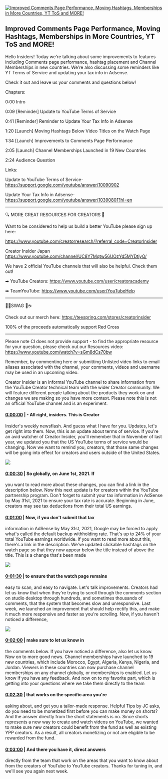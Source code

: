 [![Improved Comments Page Performance, Moving Hashtags, Memberships in More Countries, YT ToS and MORE!](https://i.ytimg.com/vi/ndyzp5JKz-U/maxresdefault.jpg)](https://www.youtube.com/watch?v=ndyzp5JKz-U)

## Improved Comments Page Performance, Moving Hashtags, Memberships in More Countries, YT ToS and MORE!

Hello Insiders! Today we're talking about some improvements to features including Comments page performance, hashtag placement and Channel Memberships in new countries. We're also discussing some reminders like YT Terms of Service and updating your tax info in Adsense.



Check it out and leave us your comments and questions below!



Chapters:



0:00 Intro

0:09 [Reminder] Update to YouTube Terms of Service

0:41 [Reminder] Reminder to Update Your Tax Info in Adsense

1:20 [Launch] Moving Hashtags Below Video Titles on the Watch Page

1:34 [Launch] Improvements to Comments Page Performance

2:05 [Launch] Channel Memberships Launched in 19 New Countries

2:24 Audience Question



Links:

Update to YouTube Terms of Service- https://support.google.com/youtube/answer/10090902

Update Your Tax Info in Adsense- https://support.google.com/youtube/answer/10390801?hl=en

-------------------------------------------



🔍 MORE GREAT RESOURCES FOR CREATORS 🔎



Want to be considered to help us build a better YouTube please sign up here: 

https://www.youtube.com/creatorresearch/?referral_code=CreatorInsider



Creator Insider Japan https://www.youtube.com/channel/UC8Y7Mqtw56UOzYd5MYDtiyQ/



We have 2 official YouTube channels that will also be helpful. Check them out! 



➡ YouTube Creators: https://www.youtube.com/user/creatoracademy



➡ TeamYouTube: https://www.youtube.com/user/YouTubeHelp



-------------------------------------------



👕👚SWAG 🎽☕



Check out our merch here: https://teespring.com/stores/creatorinsider



100% of the proceeds automatically support Red Cross



-------------------------------------------

Please note CI does not provide support - to find the appropriate resource for your question, please check out our Resources video: https://www.youtube.com/watch?v=sGm8dCs70bw



Remember, by commenting here or submitting Unlisted video links to email aliases associated with the channel, your comments, videos and username may be used in an upcoming video.



Creator Insider is an informal YouTube channel to share information from the YouTube Creator technical team with the wider Creator community. We will feature different people talking about the products they work on and changes we are making so you have more context. Please note this is not an official YouTube channel and is an experiment.



#### [0:00:00](https://www.youtube.com/watch?v=ndyzp5JKz-U&t=0) |  - All right, insiders. This is Creator

Insider's weekly newsflash. And guess what I have for you. Updates, let's get right into them. Now, this is an update about terms of service. If you're an avid watcher of Creator Insider, you'll remember that in November of last year, we updated you that the US YouTube terms of service would be changing. Now we want to remind you, creators, that those same changes will be going into effect for creators and users outside of the United States.  

![](https://i.ytimg.com/vi/ndyzp5JKz-U/maxres1.jpg)



#### [0:00:30](https://www.youtube.com/watch?v=ndyzp5JKz-U&t=30) |  So globally, on June 1st, 2021. If

you want to read more about these changes, you can find a link in the description below. Now this next update is for creators within the YouTube partnership program. Don't forget to submit your tax information in AdSense by May 31st, 2021 to ensure your tax rate is accurate. Beginning in June, creators may see tax deductions from their total US earnings.  

#### [0:01:00](https://www.youtube.com/watch?v=ndyzp5JKz-U&t=60) |  Now, if you don't submit that tax

information in AdSense by May 31st, 2021, Google may be forced to apply what's called the default backup withholding rate. That's up to 24% of your total YouTube earnings worldwide. If you want to read more about this, there's a link in the description. We've updated clickable hashtags on the watch page so that they now appear below the title instead of above the title. This is a change that's been made  

![](https://i.ytimg.com/vi/ndyzp5JKz-U/maxres2.jpg)



#### [0:01:30](https://www.youtube.com/watch?v=ndyzp5JKz-U&t=90) |  to ensure that the watch page remains

easy to scan, and easy to navigate. Let's talk improvements. Creators had let us know that when they're trying to scroll through the comments section on studio desktop through hundreds, and sometimes thousands of comments, that the system that becomes slow and unresponsive. Last week, we launched an improvement that should help rectify this, and make it much more responsive and faster as you're scrolling. Now, if you haven't noticed a difference,  

![](https://i.ytimg.com/vi/ndyzp5JKz-U/maxres3.jpg)



#### [0:02:00](https://www.youtube.com/watch?v=ndyzp5JKz-U&t=120) |  make sure to let us know in

the comments below. If you have noticed a difference, also let us know. Now on to more good news. Channel memberships have launched to 19 new countries, which include Morocco, Egypt, Algeria, Kenya, Nigeria, and Jordan. Viewers in these countries can now purchase channel memberships on any channel globally, or memberships is enabled. Let us know if you have any feedback. And now on to my favorite part, which is getting into your questions where we take them directly to the team  

#### [0:02:30](https://www.youtube.com/watch?v=ndyzp5JKz-U&t=150) |  that works on the specific area you're

asking about, and get you a tailor-made response. Helpful Tips by JC asks, do you need to be monetized first before you can make money on shorts? And the answer directly from the short statements is no. Since shorts represents a new way to create and watch videos on YouTube, we wanted to make sure new creators could benefit from the fund as well as existing YPP creators. As a result, all creators monetizing or not are eligible to be rewarded from the fund.  

#### [0:03:00](https://www.youtube.com/watch?v=ndyzp5JKz-U&t=180) |  And there you have it, direct answers

directly from the team that work on the areas that you want to know about from the creators of YouTube to YouTube creators. Thanks for tuning in, and we'll see you again next week.  